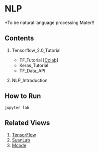 # NLP
*To be natural language processing Mater!!


## Contents

01. Tensorflow_2.0_Tutorial 

    - TF_Tutorial [[Colab](https://github.com/SangBeom-Hahn/NLP/blob/main/tf_2.0_tutorial/tf_%EA%B3%B5%EC%8B%9D_%ED%8A%9C%ED%86%A0%EB%A6%AC%EC%96%BC.ipynb)]
    - Keras_Tutorial
    - TF_Data_API
    
02. NLP_Introduction



## How to Run
```
jupyter lab
```

## Related Views

01. [TensorFlow](https://www.tensorflow.org/tutorials)
02. [SuanLab](www.suanlab.com)
3. [Mcode](https://mcode.co.kr/)
